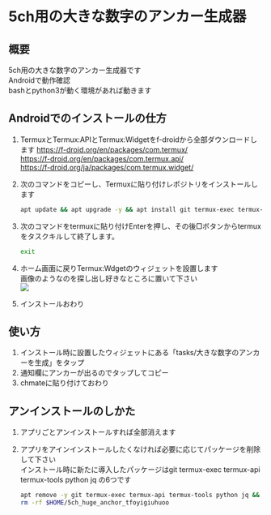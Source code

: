 # 5ch用の大きな数字のアンカー生成器

## 概要

5ch用の大きな数字のアンカー生成器です  
Androidで動作確認  
bashとpython3が動く環境があれば動きます  

## Androidでのインストールの仕方

1. TermuxとTermux:APIとTermux:Widgetをf-droidから全部ダウンロードします
<https://f-droid.org/en/packages/com.termux/>  
<https://f-droid.org/en/packages/com.termux.api/>  
<https://f-droid.org/ja/packages/com.termux.widget/>  

1. 次のコマンドをコピーし、Termuxに貼り付けレポジトリをインストールします

   ```bash
   apt update && apt upgrade -y && apt install git termux-exec termux-api termux-tools -y &&  apt autoclean -y && git clone https://github.com/duchess-seducing-pureness3/5ch_huge_anchor_tfoyigiuhuoo.git && chmod +x $HOME/5ch_huge_anchor_tfoyigiuhuoo/install.sh && bash $HOME/5ch_huge_anchor_tfoyigiuhuoo/install.sh
   ```

1. 次のコマンドをtermuxに貼り付けEnterを押し、その後□ボタンからtermuxをタスクキルして終了します。

   ```bash
   exit
   ```

1. ホーム画面に戻りTermux:Wdgetのウィジェットを設置します  
   画像のようなのを探し出し好きなところに置いて下さい  
![](https://user-images.githubusercontent.com/89536411/130832837-e4a51bcc-333c-47d9-9197-99a43fa90874.jpg)

1. インストールおわり

## 使い方

1. インストール時に設置したウィジェットにある「tasks/大きな数字のアンカーを生成」をタップ
2. 通知欄にアンカーが出るのでタップしてコピー
3. chmateに貼り付けておわり

## アンインストールのしかた

1. アプリごとアンインストールすれば全部消えます
2. アプリをアインインストールしたくなければ必要に応じてパッケージを削除して下さい  
   インストール時に新たに導入したパッケージはgit termux-exec termux-api termux-tools python jq の6つです

   ```bash
   apt remove -y git termux-exec termux-api termux-tools python jq && apt autoremove -y && apt autoclean -y
   rm -rf $HOME/5ch_huge_anchor_tfoyigiuhuoo
   ```
